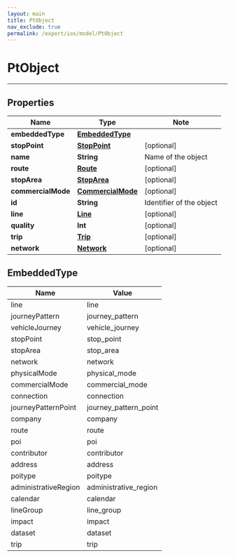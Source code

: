 ```yaml
---
layout: main
title: PtObject
nav_exclude: true
permalink: /expert/ios/model/PtObject
---
```


# PtObject

---

## Properties

Name | Type | Note
---- | ---- | ----
**embeddedType** | [**EmbeddedType**](#EmbeddedType)
**stopPoint** | [**StopPoint**](StopPoint.md) | [optional] 
**name** | **String** | Name of the object 
**route** | [**Route**](Route.md) | [optional] 
**stopArea** | [**StopArea**](StopArea.md) | [optional] 
**commercialMode** | [**CommercialMode**](CommercialMode.md) | [optional] 
**id** | **String** | Identifier of the object 
**line** | [**Line**](Line.md) | [optional] 
**quality** | **Int** | [optional] 
**trip** | [**Trip**](Trip.md) | [optional] 
**network** | [**Network**](Network.md) | [optional] 

## EmbeddedType

Name | Value
---- | -----
line | line
journeyPattern | journey_pattern
vehicleJourney | vehicle_journey
stopPoint | stop_point
stopArea | stop_area
network | network
physicalMode | physical_mode
commercialMode | commercial_mode
connection | connection
journeyPatternPoint | journey_pattern_point
company | company
route | route
poi | poi
contributor | contributor
address | address
poitype | poitype
administrativeRegion | administrative_region
calendar | calendar
lineGroup | line_group
impact | impact
dataset | dataset
trip | trip


